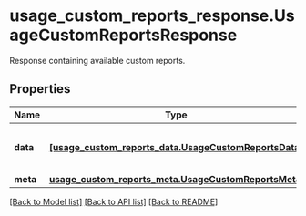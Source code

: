 # usage_custom_reports_response.UsageCustomReportsResponse

Response containing available custom reports.
## Properties
Name | Type | Description | Notes
------------ | ------------- | ------------- | -------------
**data** | [**[usage_custom_reports_data.UsageCustomReportsData]**](UsageCustomReportsData.md) | An array of available custom reports. | [optional] 
**meta** | [**usage_custom_reports_meta.UsageCustomReportsMeta**](UsageCustomReportsMeta.md) |  | [optional] 

[[Back to Model list]](README.md#documentation-for-models) [[Back to API list]](README.md#documentation-for-api-endpoints) [[Back to README]](README.md)


